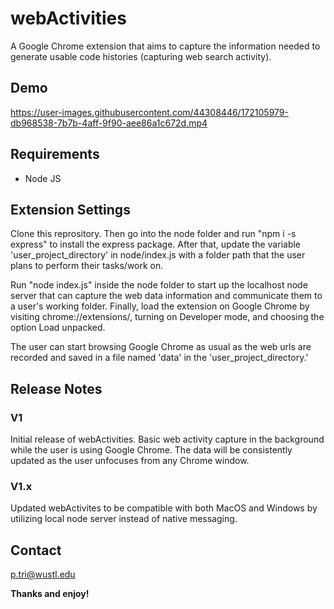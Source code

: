 # webActivities

A Google Chrome extension that aims to capture the information needed to generate usable code histories (capturing web search activity).

## Demo

https://user-images.githubusercontent.com/44308446/172105979-db968538-7b7b-4aff-9f90-aee86a1c672d.mp4

## Requirements

* Node JS

## Extension Settings

Clone this reprository. Then go into the node folder and run "npm i -s express" to install the express package. After that, update the variable 'user_project_directory' in node/index.js with a folder path that the user plans to perform their tasks/work on. 

Run "node index.js" inside the node folder to start up the localhost node server that can capture the web data information and communicate them to a user's working folder. Finally, load the extension on Google Chrome by visiting chrome://extensions/, turning on Developer mode, and choosing the option Load unpacked.

The user can start browsing Google Chrome as usual as the web urls are recorded and saved in a file named 'data' in the 'user_project_directory.' 

## Release Notes

### V1

Initial release of webActivities. Basic web activity capture in the background while the user is using Google Chrome. The data will be consistently updated as the user unfocuses from any Chrome window.

### V1.x

Updated webActivites to be compatible with both MacOS and Windows by utilizing local node server instead of native messaging.

## Contact

p.tri@wustl.edu

**Thanks and enjoy!**